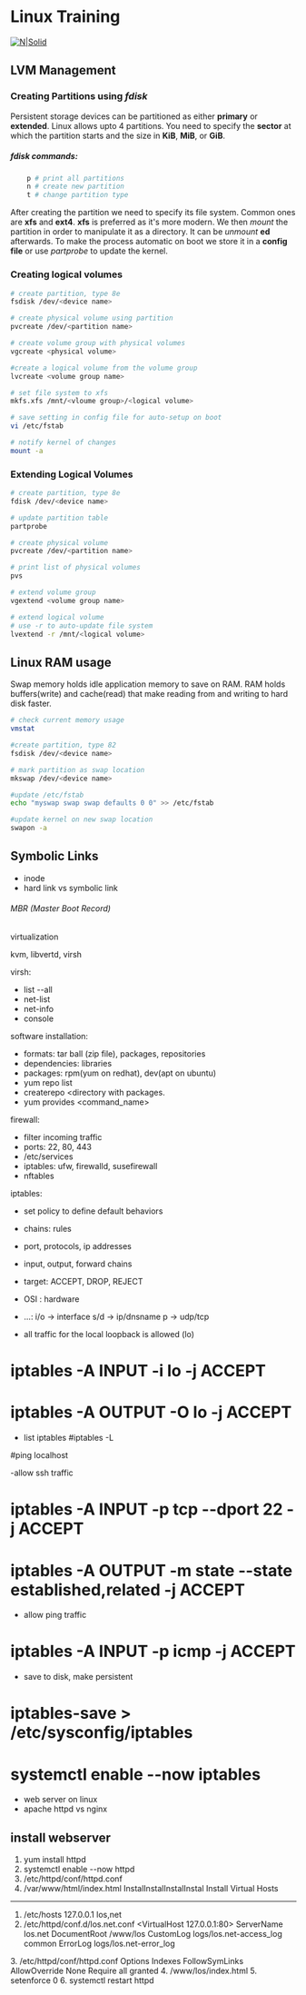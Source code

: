 # Linux Training
[![N|Solid](https://vieo.tv/assets/uploads/nairobi-kenya-linux-event.jpg)](http://livingopensource.net)

## LVM Management

### Creating Partitions using *fdisk*
Persistent storage devices can be partitioned as either __primary__ or __extended__. Linux allows upto 4 partitions. You need to specify the __sector__ at which the partition starts and the size in __KiB__, __MiB__, or __GiB__.  

##### *fdisk* commands: 
```sh
    p # print all partitions
    n # create new partition
    t # change partition type
```

After creating the partition we need to specify its file system. Common ones are __xfs__ and __ext4__. __xfs__ is preferred as it's more modern. We then _mount_ the partition in order to manipulate it as a directory. It can be _unmount_ __ed__ afterwards. To make the process automatic on boot we store it in a __config file__ or use _partprobe_ to update the kernel.


### Creating logical volumes
```sh
# create partition, type 8e
fsdisk /dev/<device name>
```

```sh
# create physical volume using partition
pvcreate /dev/<partition name>
```

```sh
# create volume group with physical volumes
vgcreate <physical volume>
```

```sh
#create a logical volume from the volume group
lvcreate <volume group name> 
```

```sh
# set file system to xfs
mkfs.xfs /mnt/<vloume group>/<logical volume>
```

```sh
# save setting in config file for auto-setup on boot
vi /etc/fstab 
```

```sh
# notify kernel of changes
mount -a
```

### Extending Logical Volumes

```sh
# create partition, type 8e
fdisk /dev/<device name>
```

```sh
# update partition table
partprobe
```

```sh
# create physical volume
pvcreate /dev/<partition name>
```

```sh
# print list of physical volumes
pvs
```

```sh
# extend volume group
vgextend <volume group name>
```

```sh
# extend logical volume
# use -r to auto-update file system
lvextend -r /mnt/<logical volume>
```

## Linux RAM usage
Swap memory holds idle application memory to save on RAM. RAM holds buffers(write) and cache(read) that make reading from and writing to hard disk faster.

```sh
# check current memory usage
vmstat
```

```sh
#create partition, type 82
fsdisk /dev/<device name>
```

```sh
# mark partition as swap location
mkswap /dev/<device name>
```

```sh
#update /etc/fstab
echo "myswap swap swap defaults 0 0" >> /etc/fstab
```

```sh
#update kernel on new swap location
swapon -a
```

## Symbolic Links
 - inode
- hard link vs symbolic link

###### MBR (Master Boot Record)

virtualization

kvm, libvertd, virsh

virsh:
 - list --all
 - net-list
 - net-info
 - console

software installation:
 - formats: tar ball (zip file), packages, repositories
 - dependencies: libraries
 - packages: rpm(yum on redhat), dev(apt on ubuntu)
 - yum repo list
 - createrepo <directory with packages.
 - yum provides <command_name>

firewall:
 - filter incoming traffic
 - ports: 22, 80, 443
 - /etc/services
 - iptables: ufw, firewalld, susefirewall
 - nftables

iptables:
 - set policy to define default behaviors
 - chains: rules
 - port, protocols, ip addresses
 - input, output, forward chains
 - target: ACCEPT, DROP, REJECT
- OSI : hardware
 - ...:
   i/o -> interface
   s/d -> ip/dnsname
   p -> udp/tcp

- all traffic for the local loopback is allowed (lo)
# iptables -A INPUT -i lo -j ACCEPT
# iptables -A OUTPUT -O lo -j ACCEPT

- list iptables
#iptables -L

#ping localhost

-allow ssh traffic
# iptables -A INPUT -p tcp --dport 22 -j ACCEPT
# iptables -A OUTPUT -m state --state established,related -j ACCEPT


- allow ping traffic
# iptables -A INPUT -p icmp -j ACCEPT

- save to disk, make persistent
# iptables-save > /etc/sysconfig/iptables
# systemctl enable --now iptables

- web server on linux
- apache httpd vs nginx

install webserver
------------------
1. yum install httpd
2. systemctl enable --now httpd
3. /etc/httpd/conf/httpd.conf
4. /var/www/html/index.html
InstalInstalInstalInstal
Install Virtual Hosts
---------------------
1. /etc/hosts
   127.0.0.1 los,net
2. /etc/httpd/conf.d/los.net.conf
 <VirtualHost 127.0.0.1:80>
      ServerName los.net
      DocumentRoot /www/los
      CustomLog logs/los.net-access_log common
      ErrorLog logs/los.net-error_log
 </VirtualHost>
3. /etc/httpd/conf/httpd.conf
<Directory '/www/los/'>
    Options Indexes FollowSymLinks
    AllowOverride None
    Require all granted
</Directory>
4. /www/los/index.html
5. setenforce 0
6. systemctl restart httpd
